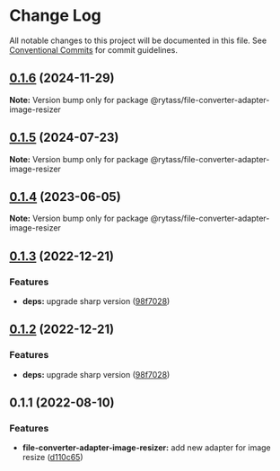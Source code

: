 # Change Log

All notable changes to this project will be documented in this file.
See [Conventional Commits](https://conventionalcommits.org) for commit guidelines.

## [0.1.6](https://github.com/Rytass/Utils/compare/@rytass/file-converter-adapter-image-resizer@0.1.5...@rytass/file-converter-adapter-image-resizer@0.1.6) (2024-11-29)

**Note:** Version bump only for package @rytass/file-converter-adapter-image-resizer

## [0.1.5](https://github.com/Rytass/Utils/compare/@rytass/file-converter-adapter-image-resizer@0.1.4...@rytass/file-converter-adapter-image-resizer@0.1.5) (2024-07-23)

**Note:** Version bump only for package @rytass/file-converter-adapter-image-resizer

## [0.1.4](https://github.com/Rytass/Utils/compare/@rytass/file-converter-adapter-image-resizer@0.1.3...@rytass/file-converter-adapter-image-resizer@0.1.4) (2023-06-05)

**Note:** Version bump only for package @rytass/file-converter-adapter-image-resizer

## [0.1.3](https://github.com/Rytass/Utils/compare/@rytass/file-converter-adapter-image-resizer@0.1.1...@rytass/file-converter-adapter-image-resizer@0.1.3) (2022-12-21)

### Features

- **deps:** upgrade sharp version ([98f7028](https://github.com/Rytass/Utils/commit/98f7028cc8783683a435118e1e7312b407cdc191))

## [0.1.2](https://github.com/Rytass/Utils/compare/@rytass/file-converter-adapter-image-resizer@0.1.1...@rytass/file-converter-adapter-image-resizer@0.1.2) (2022-12-21)

### Features

- **deps:** upgrade sharp version ([98f7028](https://github.com/Rytass/Utils/commit/98f7028cc8783683a435118e1e7312b407cdc191))

## 0.1.1 (2022-08-10)

### Features

- **file-converter-adapter-image-resizer:** add new adapter for image resize ([d110c65](https://github.com/Rytass/Utils/commit/d110c65e21117d6052dc158fae7036d3bca6a2ea))
